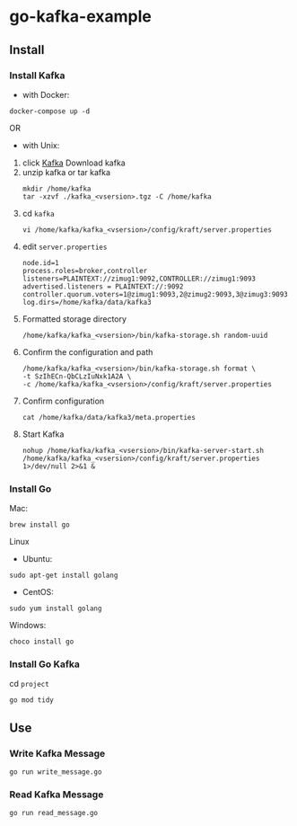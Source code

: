 # go-kafka-example

## Install

### Install Kafka

- with Docker:
```shell
docker-compose up -d
```

OR

- with Unix:
1. click [Kafka](https://kafka.apache.org/downloads) Download kafka
2. unzip kafka or tar kafka
    ```shell
    mkdir /home/kafka
    tar -xzvf ./kafka_<vsersion>.tgz -C /home/kafka
    ```
3. cd `kafka`
    ```shell
    vi /home/kafka/kafka_<vsersion>/config/kraft/server.properties
    ```
4. edit `server.properties`
    ```shell
    node.id=1
    process.roles=broker,controller
    listeners=PLAINTEXT://zimug1:9092,CONTROLLER://zimug1:9093
    advertised.listeners = PLAINTEXT://:9092
    controller.quorum.voters=1@zimug1:9093,2@zimug2:9093,3@zimug3:9093
    log.dirs=/home/kafka/data/kafka3
    ```
5. Formatted storage directory
    ```shell
    /home/kafka/kafka_<vsersion>/bin/kafka-storage.sh random-uuid
    ```
6. Confirm the configuration and path
    ```shell
    /home/kafka/kafka_<vsersion>/bin/kafka-storage.sh format \
    -t SzIhECn-QbCLzIuNxk1A2A \
    -c /home/kafka/kafka_<vsersion>/config/kraft/server.properties
    ```
7. Confirm configuration
    ```shell
   cat /home/kafka/data/kafka3/meta.properties
    ```
8. Start Kafka
    ```shell
    nohup /home/kafka/kafka_<vsersion>/bin/kafka-server-start.sh /home/kafka/kafka_<vsersion>/config/kraft/server.properties 1>/dev/null 2>&1 &
    ```
   
### Install Go
Mac:
```shell
brew install go
```

Linux
- Ubuntu:
```shell
sudo apt-get install golang
```

- CentOS:
```shell
sudo yum install golang
```

Windows:
```shell
choco install go
```

### Install Go Kafka

cd `project`
```shell
go mod tidy
```

## Use

### Write Kafka Message
```shell
go run write_message.go
```

### Read Kafka Message
```shell
go run read_message.go
```
